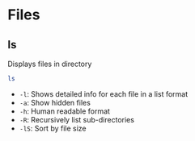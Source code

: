 # Files

## ls
Displays files in directory

```bash
ls
```

* `-l`: Shows detailed info for each file in a list format
* `-a`: Show hidden files
* `-h`: Human readable format
* `-R`: Recursively list sub-directories
* `-lS`: Sort by file size